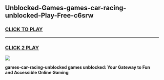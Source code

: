 
## Unblocked-Games-games-car-racing-unblocked-Play-Free-c6srw
<h3>
<a href="https://premium76.site?title=games-car-racing-unblocked&ref=21A">CLICK TO PLAY</a></h3>
<hr>

<h3>
<a href="https://premium76.site?title=games-car-racing-unblocked&ref=21A">CLICK 2 PLAY</a>
  
</h3>

<a href="https://premium76.site?title=games-car-racing-unblocked&ref=21A"><img src="https://clearcache.store/games.png"></a>


**games-car-racing-unblocked games unblocked: Your Gateway to Fun and Accessible Online Gaming**
